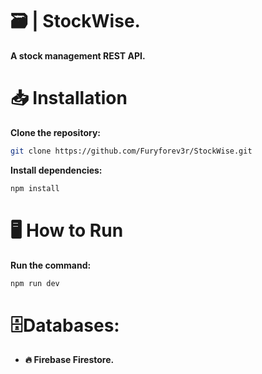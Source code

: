 # 🗃️ | StockWise.
**A stock management REST API.**
# 📥 Installation
**Clone the repository:**
```bash
git clone https://github.com/Furyforev3r/StockWise.git
```
**Install dependencies:**
```bash
npm install
```
# 🖥️ How to Run
**Run the command:**
```bash
npm run dev
```
# 🗄️Databases:
+ **🔥 Firebase Firestore.**
